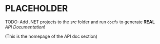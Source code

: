 # PLACEHOLDER

TODO: Add .NET projects to the *src* folder and run `docfx` to generate **REAL** *API Documentation*!

(This is the homepage of the API doc section)
